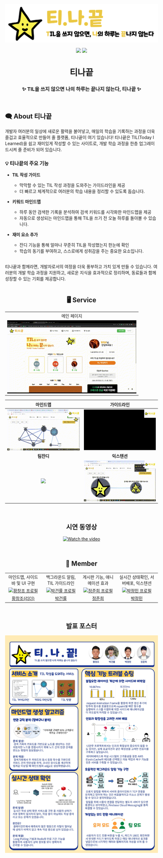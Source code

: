 <div align="center">
<a href="https://tilfullstop.site/">
<img src="https://github.com/jungle-FullStop/.github/blob/c0b1728f1ef85cf1e3e8648fa0102711af3627bf/profile/logo.png" alt="티나끝 이동하기"/>
</a>

[![](https://img.shields.io/badge/-티.나.끝_데모사이트-important?style=flat&logo=airplayvideo&logoColor=white&labelColor=black&color=%FFFF00&height=300)](https://tilfullstop.site/home)
[![](https://img.shields.io/badge/-티.나.끝_ChromeExtension-important?style=flat&logo=googlechrome&logoColor=white&labelColor=black&color=white&height=300)
](https://chromewebstore.google.com/detail/%ED%8B%B0%EB%82%98%EB%81%9D-til-%EC%9E%91%EC%84%B1%EB%8F%84%EC%9A%B0%EB%AF%B8/iippaokmojjmpmgcpidfeniaodkbpphl?hl=ko&authuser=0)

# 티나끝

### ✨ TIL을 쓰지 않으면 나의 하루는 끝나지 않는다, 티나끝 ✨

<div align="left">
  
<br/>
<a name="티나끝"> </a>

## 🗨️ About 티나끝


개발자 여러분의 일상에 새로운 활력을 불어넣고, 매일의 학습을 기록하는 과정을 더욱 즐겁고 효율적으로 만들어 줄 플랫폼, 티나끝이 여기 있습니다! 티나끝은 TIL(Today I Learned)을 쉽고 재미있게 작성할 수 있는 사이트로, 개발 학습 과정을 한층 업그레이드시켜 줄 준비가 되어 있습니다.
<br/>
  
### 💡 티나끝의 주요 기능

- **TIL 작성 가이드**
  - 막막할 수 있는 TIL 작성 과정을 도와주는 가이드라인을 제공
  - 더 빠르고 체계적으로 여러분의 학습 내용을 정리할 수 있도록 돕습니다.

- **키워드 마인드맵**
  - 하루 동안 검색한 기록을 분석하여 검색 키워드를 시각화한 마인드맵을 제공
  - 자동으로 생성되는 마인드맵을 통해 TIL을 쓰기 전 오늘 하루를 돌아볼 수 있습니다.

- **재미 요소 추가**
  - 잔디 기능을 통해 얼마나 꾸준히 TIL을 작성했는지 한눈에 확인
  - 학습의 동기를 부여하고, 스스로에게 성취감을 주는 중요한 요소입니다.

<br/>
티나끝과 함께라면, 개발자로서의 여정을 더욱 풍부하고 가치 있게 만들 수 있습니다. 여러분의 개발 학습 과정을 지원하고, 새로운 지식을 효과적으로 정리하며, 동료들과 함께 성장할 수 있는 기회를 제공합니다.

</div>

<br/>
<a name="Service"> </a>

## 🖥️ Service

<table>
<tr >
<td align="center">
메인 페이지
</td>
</tr>
<tr>
<td align="center">
      <img src='https://github.com/jungle-FullStop/.github/blob/c0b1728f1ef85cf1e3e8648fa0102711af3627bf/profile/mainpage.gif'>
    </td>
</tr>
</table>


|                                                        마인드맵                                                        |                                                         가이드라인                                                        |
| :---------------------------------------------------------------------------------------------------------------------: | :---------------------------------------------------------------------------------------------------------------------: |
| <img src='https://github.com/jungle-FullStop/.github/blob/c0b1728f1ef85cf1e3e8648fa0102711af3627bf/profile/mindmap.gif'> | <img src='https://github.com/jungle-FullStop/.github/blob/c0b1728f1ef85cf1e3e8648fa0102711af3627bf/profile/guideline.gif'> |
|                                                     <b>팀잔디</b>                                                      |                                                <b>익스텐션</b>                                                |
| <img src='https://github.com/jungle-FullStop/.github/blob/c0b1728f1ef85cf1e3e8648fa0102711af3627bf/profile/grass.gif'> | <img src='https://github.com/jungle-FullStop/.github/blob/c0b1728f1ef85cf1e3e8648fa0102711af3627bf/profile/extension.gif'> |

<br/>
<a name="시연 동영상"> </a>

## 시연 동영상
[![Watch the video](https://img.youtube.com/vi/R29g41kvHS4/maxresdefault.jpg)](https://www.youtube.com/watch?v=R29g41kvHS4)

<br/>
<a name="Member"> </a>

## 👻 Member

<table>
<tr>
<td align="center"> 마인드맵, 사이드바 및 UI 구현 </td>
<td align="center"> 백그라운드 알림, TIL 가이드라인 </td>
<td align="center"> 게시판 기능, 애니메이션 효과 </td>
<td align="center"> 실시간 상태확인, 서버배포, 익스텐션 </td>
</tr>
  <tr>
    <td align="center">
      <a href="https://github.com/YellaCRE" target="_blank">
        <img src="https://avatars.githubusercontent.com/u/76480887?v=4" alt="황창조 프로필" />
      </a>
    </td>
    <td align="center">
      <a href="https://github.com/gun9311" target="_blank">
        <img src="https://avatars.githubusercontent.com/u/145307395?v=4" alt="박건률 프로필" />
      </a>
    </td>
    <td align="center">
      <a href="https://github.com/junhee1203" target="_blank">
        <img src="https://avatars.githubusercontent.com/u/147376710?v=4" alt="정준희 프로필" />
      </a>
    </td>
    <td align="center">
      <a href="https://github.com/ParkJJungmIn" target="_blank">
        <img src="https://avatars.githubusercontent.com/u/61037158?v=4" alt="박정민 프로필" />
      </a>
    </td>
    
  </tr>
  <tr>
    <td align="center">
      <a href="https://github.com/YellaCRE" target="_blank">
        황창조(리더)
      </a>
    </td>
     <td align="center">
      <a href="https://github.com/gun9311" target="_blank">
       박건률
      </a>
    </td> 
     <td align="center">
      <a href="https://github.com/junhee1203" target="_blank">
       정준희
      </a>
       <td align="center">
      <a href="https://github.com/ParkJJungmIn" target="_blank">
        박정민
      </a>
    </td>
  </tr>
</table>

<br/>
<a name="발표 포스터"> </a>

## 발표 포스터

<img src='https://github.com/jungle-FullStop/frontend/blob/main/public/images/fullstop_post.jpg'  alt="장표"/>
